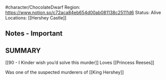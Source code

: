 
#character/ChocolateDwarf 
Region: https://www.notion.so/c72aca84eb654d00ab081138c25111d6
Status: Alive
Locations: [[Hershey Castle]]
## Notes - Important

## SUMMARY

[[90 - I Kinder wish you’d solve this murder]]
Loves [[Princess Reeses]]

Was one of the suspected murderers of [[King Hershey]]